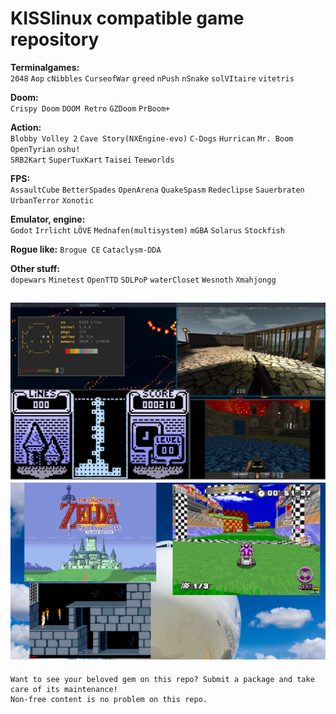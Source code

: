 # KISSlinux compatible game repository

**Terminalgames:**  
`2048` `Aop` `cNibbles` `CurseofWar` `greed` `nPush` `nSnake` `solVItaire` `vitetris`  
  
**Doom:**  
`Crispy Doom` `DOOM Retro` `GZDoom` `PrBoom+`
  
**Action:**  
`Blobby Volley 2` `Cave Story(NXEngine-evo)` `C-Dogs` `Hurrican` `Mr. Boom` `OpenTyrian` `oshu!`  
`SRB2Kart` `SuperTuxKart` `Taisei` `Teeworlds`
  
**FPS:**  
`AssaultCube` `BetterSpades` `OpenArena` `QuakeSpasm` `Redeclipse` `Sauerbraten` `UrbanTerror` `Xonotic`
  
**Emulator, engine:**  
`Godot` `Irrlicht` `LÖVE` `Mednafen(multisystem)` `mGBA` `Solarus` `Stockfish`  

**Rogue like:**
`Brogue CE` `Cataclysm-DDA`  
  
**Other stuff:**  
`dopewars` `Minetest` `OpenTTD` `SDLPoP` `waterCloset` `Wesnoth` `Xmahjongg`

![screen](screenshots/busy.jpeg)
![screen](screenshots/busy2.png)
---
```
Want to see your beloved gem on this repo? Submit a package and take care of its maintenance!
Non-free content is no problem on this repo.
``` 
